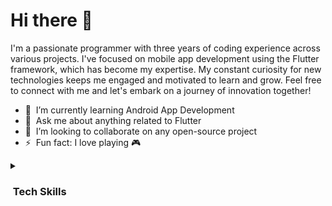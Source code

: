 # Hi there 👋
<!--
This is where I manage my personal projects.

- 🔭 &nbsp;I’m currently working on a mobile app project

### About me :stars: 
-->
<p> I'm a passionate programmer with three years of coding experience across various projects. I've focused on mobile app development using the Flutter framework, which has become my expertise. My constant curiosity for new technologies keeps me engaged and motivated to learn and grow. Feel free to connect with me and let's embark on a journey of innovation together! </p>

- 🌱 &nbsp;I’m currently learning Android App Development
- 💬 &nbsp;Ask me about anything related to Flutter
- 👯 &nbsp;I’m looking to collaborate on any open-source project
- ⚡ &nbsp;Fun fact: I love playing :video_game:

<details>
<summary><h3>&nbsp;Tech&nbsp;Skills</h3></summary>
<ul>
  <li>Dart</li>
  <li>Flutter</li>
  <li>HTML</li>
  <li>CSS</li>
  <li>Javascript</li>
  <li>PHP</li>
  <li>C</li>
  <li>C++</li>
  <li>C#</li>
</ul>
</details>

<!--
**JahanzaibZ/JahanzaibZ** is a ✨ _special_ ✨ repository because its `README.md` (this file) appears on your GitHub profile.

Here are some ideas to get you started:

- 🔭 I’m currently working on ...
- 🌱 I’m currently learning ...
- 👯 I’m looking to collaborate on ...
- 🤔 I’m looking for help with ...
- 💬 Ask me about ...
- 📫 How to reach me: ...
- 😄 Pronouns: ...
- ⚡ Fun fact: ...
-->

